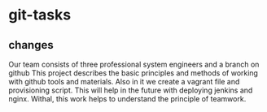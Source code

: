 # git-tasks
## changes
Our team consists of three professional system engineers and a branch on github
This project describes the basic principles and methods of working with github
tools and materials. Also in it we create a vagrant file and provisioning
script. This will help in the future with deploying jenkins and nginx.
Withal, this work helps to understand the principle of teamwork.
